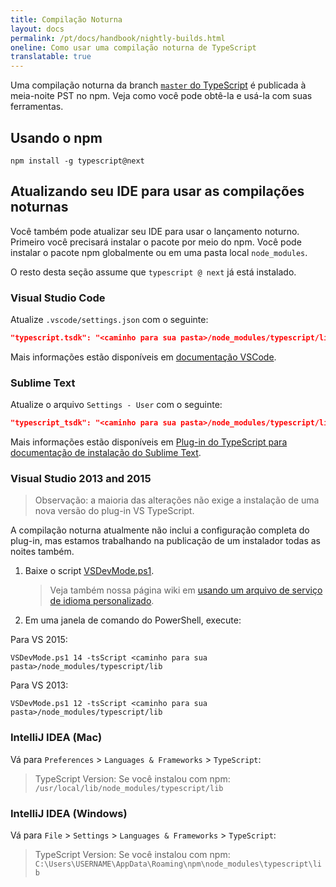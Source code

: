 ```yaml
---
title: Compilação Noturna
layout: docs
permalink: /pt/docs/handbook/nightly-builds.html
oneline: Como usar uma compilação noturna de TypeScript
translatable: true
---
```


Uma compilação noturna da branch [`master` do TypeScript](https://github.com/Microsoft/TypeScript/tree/master) é publicada à meia-noite PST no npm.
Veja como você pode obtê-la e usá-la com suas ferramentas.

## Usando o npm

```shell
npm install -g typescript@next
```

## Atualizando seu IDE para usar as compilações noturnas

Você também pode atualizar seu IDE para usar o lançamento noturno.
Primeiro você precisará instalar o pacote por meio do npm.
Você pode instalar o pacote npm globalmente ou em uma pasta local `node_modules`.

O resto desta seção assume que `typescript @ next` já está instalado.

### Visual Studio Code

Atualize `.vscode/settings.json` com o seguinte:

```json
"typescript.tsdk": "<caminho para sua pasta>/node_modules/typescript/lib"
```

Mais informações estão disponíveis em [documentação VSCode](https://code.visualstudio.com/Docs/languages/typescript#_using-newer-typescript-versions).

### Sublime Text

Atualize o arquivo `Settings - User` com o seguinte:

```json
"typescript_tsdk": "<caminho para sua pasta>/node_modules/typescript/lib"
```

Mais informações estão disponíveis em [Plug-in do TypeScript para documentação de instalação do Sublime Text](https://github.com/Microsoft/TypeScript-Sublime-Plugin#installation).

### Visual Studio 2013 and 2015

> Observação: a maioria das alterações não exige a instalação de uma nova versão do plug-in VS TypeScript.

A compilação noturna atualmente não inclui a configuração completa do plug-in, mas estamos trabalhando na publicação de um instalador todas as noites também.

1. Baixe o script [VSDevMode.ps1](https://github.com/Microsoft/TypeScript/blob/master/scripts/VSDevMode.ps1).

   > Veja também nossa página wiki em [usando um arquivo de serviço de idioma personalizado](https://github.com/Microsoft/TypeScript/wiki/Dev-Mode-in-Visual-Studio#using-a-custom-language-service-file).

2. Em uma janela de comando do PowerShell, execute:

Para VS 2015:

```posh
VSDevMode.ps1 14 -tsScript <caminho para sua pasta>/node_modules/typescript/lib
```

Para VS 2013:

```posh
VSDevMode.ps1 12 -tsScript <caminho para sua pasta>/node_modules/typescript/lib
```

### IntelliJ IDEA (Mac)

Vá para `Preferences` > `Languages & Frameworks` > `TypeScript`:

> TypeScript Version: Se você instalou com npm: `/usr/local/lib/node_modules/typescript/lib`

### IntelliJ IDEA (Windows)

Vá para `File` > `Settings` > `Languages & Frameworks` > `TypeScript`:

> TypeScript Version: Se você instalou com npm: `C:\Users\USERNAME\AppData\Roaming\npm\node_modules\typescript\lib`
